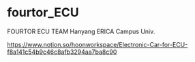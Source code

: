 # fourtor_ECU
FOURTOR ECU TEAM
Hanyang ERICA Campus Univ.

https://www.notion.so/hoonworkspace/Electronic-Car-for-ECU-f8a141c54b9c46c8afb3294aa7ba8c90
